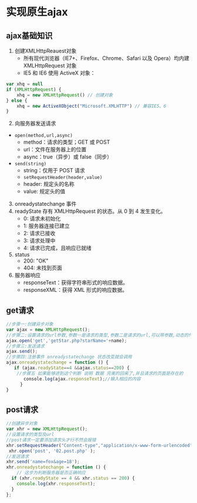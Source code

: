 # 实现原生ajax
## ajax基础知识
1. 创建XMLHttpReauest对象
	- 所有现代浏览器（IE7+、Firefox、Chrome、Safari 以及 Opera）均内建 XMLHttpRequest 对象
	- IE5 和 IE6 使用 ActiveX 对象：
```js
var xhq = null
if (XMLHttpRequest) {
    xhq = new XMLHttpRequest() // 创建对象
} else {
    xhq = new ActiveXObject("Microsoft.XMLHTTP") // 兼容IE5、6
}
```
2. 向服务器发送请求
- `open(method,url,async)`
	- method：请求的类型；GET 或 POST
	- url：文件在服务器上的位置
	- async：true（异步）或 false（同步）
- `send(string)`
	- string：仅用于 POST 请求
	- `setRequestHeader(header,value)`
	- header: 规定头的名称
	- value: 规定头的值
3. onreadystatechange 事件
4. readyState 存有 XMLHttpRequest 的状态。从 0 到 4 发生变化。
	- 0: 请求未初始化
	- 1: 服务器连接已建立
	- 2: 请求已接收
	- 3: 请求处理中
	- 4: 请求已完成，且响应已就绪
5. status
	- 200: "OK"
	- 404: 未找到页面
6. 服务器响应
	- responseText：获得字符串形式的响应数据。
	- responseXML：获得 XML 形式的响应数据。
## get请求
```js
//步骤一:创建异步对象
var ajax = new XMLHttpRequest();
//步骤二:设置请求的url参数,参数一是请求的类型,参数二是请求的url,可以带参数,动态的传递参数starName到服务端
ajax.open('get','getStar.php?starName='+name);
//步骤三:发送请求
ajax.send();
//步骤四:注册事件 onreadystatechange 状态改变就会调用
ajax.onreadystatechange = function () {
   if (ajax.readyState==4 &&ajax.status==200) {
    //步骤五 如果能够进到这个判断 说明 数据 完美的回来了,并且请求的页面是存在的
　　　　console.log(ajax.responseText);//输入相应的内容
  　　}
}
```
## post请求
```js
//创建异步对象  
var xhr = new XMLHttpRequest();
//设置请求的类型及url
//post请求一定要添加请求头才行不然会报错
xhr.setRequestHeader("Content-type","application/x-www-form-urlencoded");
 xhr.open('post', '02.post.php' );
//发送请求
xhr.send('name=fox&age=18');
xhr.onreadystatechange = function () {
    // 这步为判断服务器是否正确响应
  if (xhr.readyState == 4 && xhr.status == 200) {
    console.log(xhr.responseText);
  } 
};
```












